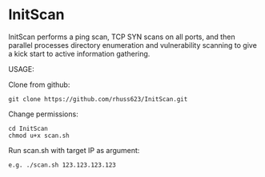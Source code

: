 # InitScan
InitScan performs a ping scan, TCP SYN scans on all ports, and then parallel processes directory enumeration and vulnerability scanning to give a kick start to active information gathering.

USAGE:

Clone from github:
```
git clone https://github.com/rhuss623/InitScan.git
```

Change permissions:
```
cd InitScan
chmod u+x scan.sh
```

Run scan.sh with target IP as argument:
```
e.g. ./scan.sh 123.123.123.123
```


